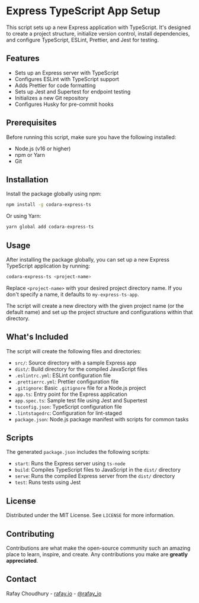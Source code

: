 [//]: # ([![Node.js CI]&#40;https://github.com/rafay826/codara-express-ts/actions/workflows/run_tests.yml/badge.svg&#41;]&#40;https://github.com/rafay826/codara-express-ts/actions/workflows/run_tests.yml&#41;)

# Express TypeScript App Setup

This script sets up a new Express application with TypeScript. It's designed to create a project structure, initialize version control, install dependencies, and configure TypeScript, ESLint, Prettier, and Jest for testing.

## Features

- Sets up an Express server with TypeScript
- Configures ESLint with TypeScript support
- Adds Prettier for code formatting
- Sets up Jest and Supertest for endpoint testing
- Initializes a new Git repository
- Configures Husky for pre-commit hooks

## Prerequisites

Before running this script, make sure you have the following installed:

- Node.js (v16 or higher)
- npm or Yarn
- Git

## Installation

Install the package globally using npm:

```bash
npm install -g codara-express-ts
```

Or using Yarn:

```bash
yarn global add codara-express-ts
```

## Usage

After installing the package globally, you can set up a new Express TypeScript application by running:

```bash
codara-express-ts <project-name>
```

Replace `<project-name>` with your desired project directory name. If you don't specify a name, it defaults to `my-express-ts-app`.

The script will create a new directory with the given project name (or the default name) and set up the project structure and configurations within that directory.

## What's Included

The script will create the following files and directories:

- `src/`: Source directory with a sample Express app
- `dist/`: Build directory for the compiled JavaScript files
- `.eslintrc.yml`: ESLint configuration file
- `.prettierrc.yml`: Prettier configuration file
- `.gitignore`: Basic `.gitignore` file for a Node.js project
- `app.ts`: Entry point for the Express application
- `app.spec.ts`: Sample test file using Jest and Supertest
- `tsconfig.json`: TypeScript configuration file
- `.lintstagedrc`: Configuration for lint-staged
- `package.json`: Node.js package manifest with scripts for common tasks

## Scripts

The generated `package.json` includes the following scripts:

- `start`: Runs the Express server using `ts-node`
- `build`: Compiles TypeScript files to JavaScript in the `dist/` directory
- `serve`: Runs the compiled Express server from the `dist/` directory
- `test`: Runs tests using Jest

## License

Distributed under the MIT License. See `LICENSE` for more information.

## Contributing

Contributions are what make the open-source community such an amazing place to learn, inspire, and create. Any contributions you make are **greatly appreciated**.

## Contact

Rafay Choudhury - [rafay.io](https://rafay.io) - [@rafay_io](https://twitter.com/rafay_io)
